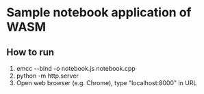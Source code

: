 # Sample notebook application of WASM

## How to run
1. emcc --bind -o notebook.js notebook.cpp
2. python -m http.server
3. Open web browser (e.g. Chrome), type "localhost:8000" in URL
